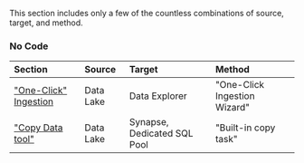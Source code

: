 This section includes only a few of the countless combinations of source, target, and method.

### No Code

  Section | Source | Target | Method
  :----- | :----- | :----- | :-----
  ["One-Click" Ingestion](AcquireData_OneClickIngestion.md) | Data Lake | Data Explorer | "One-Click Ingestion Wizard"
  ["Copy Data tool"](%22Copy-Data-tool%22.md) | Data Lake | Synapse, Dedicated SQL Pool | "Built-in copy task"
